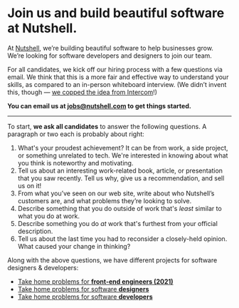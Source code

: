 # Join us and build beautiful software at Nutshell.

At [Nutshell](https://www.nutshell.com/), we’re building beautiful software to help businesses grow. We’re looking for software developers and designers to join our team.

For all candidates, we kick off our hiring process with a few questions via email. We think that this is a more fair and effective way to understand your skills, as compared to an in-person whiteboard interview. (We didn’t invent this, though — [we copped the idea from Intercom](https://blog.intercom.com/how-we-hire-engineers-part-1/)!)

**You can email us at [jobs@nutshell.com](mailto:jobs@nutshell.com) to get things started.**

---

To start, **we ask all candidates** to answer the following questions. A paragraph or two each is probably about right:

1. What's your proudest achievement? It can be from work, a side project, or something unrelated to tech. We're interested in knowing about what you think is noteworthy and motivating.
2. Tell us about an interesting work-related book, article, or presentation that you saw recently. Tell us why, give us a recommendation, and sell us on it!
3. From what you’ve seen on our web site, write about who Nutshell’s customers are, and what problems they’re looking to solve.
4. Describe something that you do outside of work that's _least_ similar to what you do at work.
5. Describe something you do _at_ work that's furthest from your official description.
6. Tell us about the last time you had to reconsider a closely-held opinion. What caused your change in thinking?

Along with the above questions, we have different projects for software designers & developers:

- [Take home problems for **front-end engineers (2021)**](frontend-engineer-questions.md)
- [Take home problems for software **designers**](designer-questions.md)
- [Take home problems for software **developers**](developer-questions.md)
